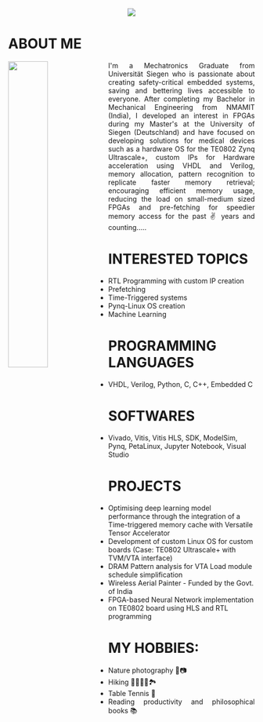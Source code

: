 <h1 align="center">
  <a href="https://git.io/typing-svg">
    <img src="https://readme-typing-svg.herokuapp.com/?lines=W+E+L+C+O+M+E+!+!+!;Hi,+I'm+Arun....👋;Pleasure+to+make...;+your+acquaintance!!+&center=true&size=30">
  </a>
</h1>

# ABOUT ME
<div>
  <img align="left" width="40%" src="https://github.com/user-attachments/assets/f7a21fab-286b-40e5-8267-2bb7ba26c3f1">
</div>

<div style="text-align: justify">
I'm a Mechatronics Graduate from Universität Siegen who is passionate about creating safety-critical embedded systems, saving and bettering lives accessible to everyone. After completing my Bachelor in Mechanical Engineering from NMAMIT (India), I developed an interest in FPGAs during my Master's at the University of Siegen (Deutschland) and have focused on developing solutions for medical devices such as a hardware OS for the TE0802 Zynq Ultrascale+, custom IPs for Hardware acceleration using VHDL and Verilog, memory allocation, pattern recognition to replicate faster memory retrieval; encouraging efficient memory usage, reducing the load on small-medium sized FPGAs and pre-fetching for speedier memory access for the past ✌️ years and counting..... 
</div>

# INTERESTED TOPICS
- RTL Programming with custom IP creation
- Prefetching
- Time-Triggered systems
- Pynq-Linux OS creation
- Machine Learning

# PROGRAMMING LANGUAGES
- VHDL, Verilog, Python, C, C++, Embedded C

# SOFTWARES
- Vivado, Vitis, Vitis HLS, SDK, ModelSim, Pynq, PetaLinux, Jupyter Notebook, Visual Studio

# PROJECTS
- Optimising deep learning model performance through the integration of a Time-triggered memory cache with Versatile Tensor Accelerator
- Development of custom Linux OS for custom boards (Case: TE0802 Ultrascale+ with  TVM/VTA interface)
- DRAM Pattern analysis for VTA Load module schedule simplification
- Wireless Aerial Painter - Funded by the Govt. of India
- FPGA-based Neural Network implementation on TE0802 board using HLS and RTL programming 

# MY HOBBIES:
<div style="text-align: justify">
  
- Nature photography 🌲📷
- Hiking 🥾⛺🚵🧗🏞️
- Table Tennis 🏓
- Reading productivity and philosophical books 📚
</div>


<!--
**arunbasilpaul/arunbasilpaul** is a ✨ _special_ ✨ repository because its `README.md` (this file) appears on your GitHub profile.
